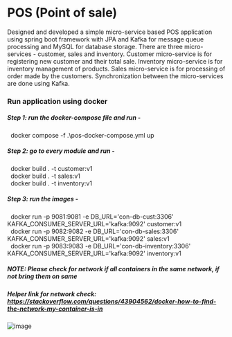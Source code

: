 # POS (Point of sale)
Designed and developed a simple micro-service based POS application using spring  boot framework with JPA and Kafka for message queue  processing and MySQL for database storage. There are three micro-services - customer, sales and inventory. Customer micro-service is for 
registering new customer and their total sale. Inventory micro-service is for inventory management of products. Sales micro-service is for processing of order made by the customers. Synchronization between the micro-services are done using Kafka. 

### Run application using docker
##### Step 1: run the docker-compose file and run - 
&nbsp;  docker compose -f .\pos-docker-compose.yml up <br />
##### Step 2: go to every module and run - <br />
&nbsp;  docker build . -t customer:v1 <br />
&nbsp;  docker build . -t sales:v1 <br />
&nbsp;  docker build . -t inventory:v1 <br />
##### Step 3: run the images - <br />
&nbsp;  docker run -p 9081:9081 -e DB_URL='con-db-cust:3306' KAFKA_CONSUMER_SERVER_URL='kafka:9092' customer:v1 <br />
&nbsp;  docker run -p 9082:9082 -e DB_URL='con-db-sales:3306' KAFKA_CONSUMER_SERVER_URL='kafka:9092' sales:v1 <br />
&nbsp;  docker run -p 9083:9083 -e DB_URL='con-db-inventory:3306' KAFKA_CONSUMER_SERVER_URL='kafka:9092' inventory:v1
##### NOTE: Please check for network if all containers in the same network, if not bring them on same <br />
##### Helper link for network check: https://stackoverflow.com/questions/43904562/docker-how-to-find-the-network-my-container-is-in

                     
![image](https://github.com/babai-abhishek/Docker-Containerized-Spring-Boot-application/assets/17577922/f0e6e056-10c5-4d52-8529-a898d65b5af8)

